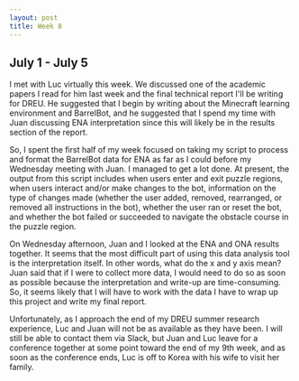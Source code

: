 ```yaml
---
layout: post
title: Week 8
---
```

## July 1 - July 5

I met with Luc virtually this week. We discussed one of the academic papers I read for him last week and the final technical report I'll be writing for DREU. He suggested that I begin by writing about the Minecraft learning environment and BarrelBot, and he suggested that I spend my time with Juan discussing ENA interpretation since this will likely be in the results section of the report. 

So, I spent the first half of my week focused on taking my script to process and format the BarrelBot data for ENA as far as I could before my Wednesday meeting with Juan. I managed to get a lot done. At present, the output from this script includes when users enter and exit puzzle regions, when users interact and/or make changes to the bot, information on the type of changes made (whether the user added, removed, rearranged, or removed all instructions in the bot), whether the user ran or reset the bot, and whether the bot failed or succeeded to navigate the obstacle course in the puzzle region.

On Wednesday afternoon, Juan and I looked at the ENA and ONA results together. It seems that the most difficult part of using this data analysis tool is the interpretation itself. In other words, what do the x and y axis mean? Juan said that if I were to collect more data, I would need to do so as soon as possible because the interpretation and write-up are time-consuming. So, it seems likely that I will have to work with the data I have to wrap up this project and write my final report.

Unfortunately, as I approach the end of my DREU summer research experience, Luc and Juan will not be as available as they have been. I will still be able to contact them via Slack, but Juan and Luc leave for a conference together at some point toward the end of my 9th week, and as soon as the conference ends, Luc is off to Korea with his wife to visit her family.
